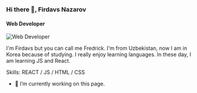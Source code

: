 ### Hi there 👋, Firdavs Nazarov
#### Web Developer 
![Web Developer ](https://www.codewars.com/users/FirdavsBek)

I'm Firdavs but you can call me Fredrick. I'm from Uzbekistan, now I am in Korea because of studying. I really enjoy learning languages. In these day, I am learning JS and React.

Skills:  REACT / JS / HTML / CSS

- 🔭 I’m currently working on this page. 




